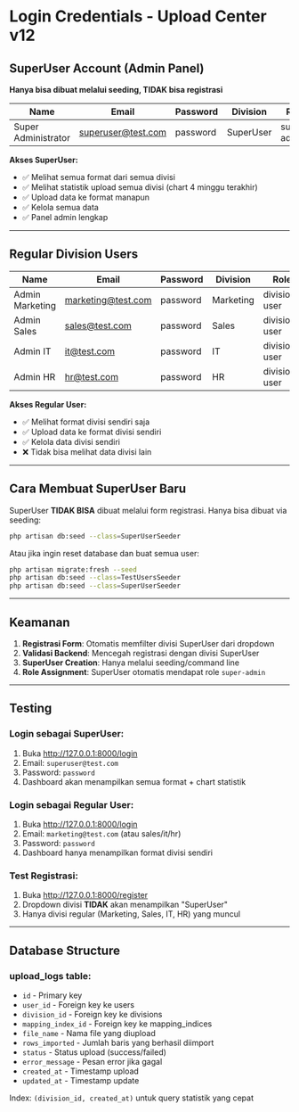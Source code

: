 # Login Credentials - Upload Center v12

## SuperUser Account (Admin Panel)
**Hanya bisa dibuat melalui seeding, TIDAK bisa registrasi**

| Name | Email | Password | Division | Role |
|------|-------|----------|----------|------|
| Super Administrator | superuser@test.com | password | SuperUser | super-admin |

**Akses SuperUser:**
- ✅ Melihat semua format dari semua divisi
- ✅ Melihat statistik upload semua divisi (chart 4 minggu terakhir)
- ✅ Upload data ke format manapun
- ✅ Kelola semua data
- ✅ Panel admin lengkap

---

## Regular Division Users

| Name | Email | Password | Division | Role |
|------|-------|----------|----------|------|
| Admin Marketing | marketing@test.com | password | Marketing | division-user |
| Admin Sales | sales@test.com | password | Sales | division-user |
| Admin IT | it@test.com | password | IT | division-user |
| Admin HR | hr@test.com | password | HR | division-user |

**Akses Regular User:**
- ✅ Melihat format divisi sendiri saja
- ✅ Upload data ke format divisi sendiri
- ✅ Kelola data divisi sendiri
- ❌ Tidak bisa melihat data divisi lain

---

## Cara Membuat SuperUser Baru

SuperUser **TIDAK BISA** dibuat melalui form registrasi. Hanya bisa dibuat via seeding:

```bash
php artisan db:seed --class=SuperUserSeeder
```

Atau jika ingin reset database dan buat semua user:

```bash
php artisan migrate:fresh --seed
php artisan db:seed --class=TestUsersSeeder
php artisan db:seed --class=SuperUserSeeder
```

---

## Keamanan

1. **Registrasi Form**: Otomatis memfilter divisi SuperUser dari dropdown
2. **Validasi Backend**: Mencegah registrasi dengan divisi SuperUser
3. **SuperUser Creation**: Hanya melalui seeding/command line
4. **Role Assignment**: SuperUser otomatis mendapat role `super-admin`

---

## Testing

### Login sebagai SuperUser:
1. Buka http://127.0.0.1:8000/login
2. Email: `superuser@test.com`
3. Password: `password`
4. Dashboard akan menampilkan semua format + chart statistik

### Login sebagai Regular User:
1. Buka http://127.0.0.1:8000/login
2. Email: `marketing@test.com` (atau sales/it/hr)
3. Password: `password`
4. Dashboard hanya menampilkan format divisi sendiri

### Test Registrasi:
1. Buka http://127.0.0.1:8000/register
2. Dropdown divisi **TIDAK** akan menampilkan "SuperUser"
3. Hanya divisi regular (Marketing, Sales, IT, HR) yang muncul

---

## Database Structure

### upload_logs table:
- `id` - Primary key
- `user_id` - Foreign key ke users
- `division_id` - Foreign key ke divisions
- `mapping_index_id` - Foreign key ke mapping_indices
- `file_name` - Nama file yang diupload
- `rows_imported` - Jumlah baris yang berhasil diimport
- `status` - Status upload (success/failed)
- `error_message` - Pesan error jika gagal
- `created_at` - Timestamp upload
- `updated_at` - Timestamp update

Index: `(division_id, created_at)` untuk query statistik yang cepat
